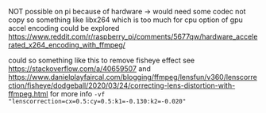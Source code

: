 NOT possible on pi because of hardware -> would need some codec not copy
so something like libx264 which is too much for cpu
option of gpu accel encoding could be explored
https://www.reddit.com/r/raspberry_pi/comments/5677qw/hardware_accelerated_x264_encoding_with_ffmpeg/

could so something like this to remove fisheye effect
see https://stackoverflow.com/a/40659507 and 
https://www.danielplayfaircal.com/blogging/ffmpeg/lensfun/v360/lenscorrection/fisheye/dodgeball/2020/03/24/correcting-lens-distortion-with-ffmpeg.html
for more info
`-vf "lenscorrection=cx=0.5:cy=0.5:k1=-0.130:k2=-0.020"`